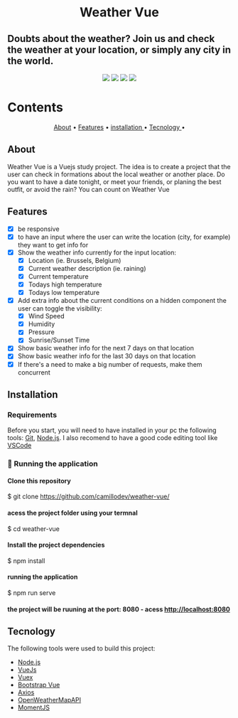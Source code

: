 <h1 align="center">Weather Vue</h1>

## Doubts about the weather? Join us and check the weather at your location, or simply any city in the world.
<p align="center">
 <img src="https://img.shields.io/static/v1?label=vue&message=2.6.11&color=<red>"/>
 <img src="https://img.shields.io/static/v1?label=bootstrap&message=4.5.3&color=<red>"/>
 <img src="https://img.shields.io/static/v1?label=axios&message=0.21.0&color=<red>"/>
 <img src="https://img.shields.io/static/v1?label=npm&message=4.12.0&color=<red>"/>
</p>

# Contents

<p align="center">
 <a href="#About">About</a> •
 <a href="#Features">Features</a> • 
 <a href="#Installation">installation </a>•
 <a href="#Tecnology">Tecnology </a>•
</p>

## About

<p> Weather Vue is a Vuejs study project. The idea is to create a project that the user can check in formations about the local weather or another place. Do you want to have a date tonight, or meet your friends, or planing the best outfit, or avoid the rain?  You can count on Weather Vue</p>

## Features

 - [x] be responsive  
 - [x] to have an input where the user can write the location (city, for example) they want to get info for  
 - [x] Show the weather info currently for the input location:
    - [x] Location (ie. Brussels, Belgium)
    - [x] Current weather description (ie. raining)
    - [x] Current temperature
    - [x] Todays high temperature
    - [x] Todays low temperature  

- [x] Add extra info about the current conditions on a hidden component the user can toggle the visibility: 
    - [x]  Wind Speed
    - [x]  Humidity
    - [x]  Pressure
    - [x]  Sunrise/Sunset Time
- [x] Show basic weather info for the next 7 days on that location  
- [x] Show basic weather info for the last 30 days on that location
- [x] If there's a need to make a big number of requests, make them concurrent

## Installation

### Requirements
Before you start, you will need to have installed in your pc the following tools: 
[Git](https://git-scm.com), [Node.js](https://nodejs.org/en/). 
I also recomend to have a good code editing tool like [VSCode](https://code.visualstudio.com/)

### 🎲 Running the application

#### Clone this repository
$ git clone <https://github.com/camillodev/weather-vue/>

#### acess the project folder using your termnal
$ cd weather-vue

#### Install the project dependencies
$ npm install

#### running the application
$ npm run serve

#### the project will be ruuning at the port: 8080 - acess <http://localhost:8080> 


## Tecnology

The following tools were used to build this project:

- [Node.js](https://nodejs.org/en/)
- [VueJs](https://vuejs.org/)
- [Vuex](https://vuex.vuejs.org/)
- [Bootstrap Vue](https://bootstrap-vue.org/)
- [Axios](https://bootstrap-vue.org/)
- [OpenWeatherMapAPI](https://openweathermap.org/)
- [MomentJS](https://momentjs.com/)
